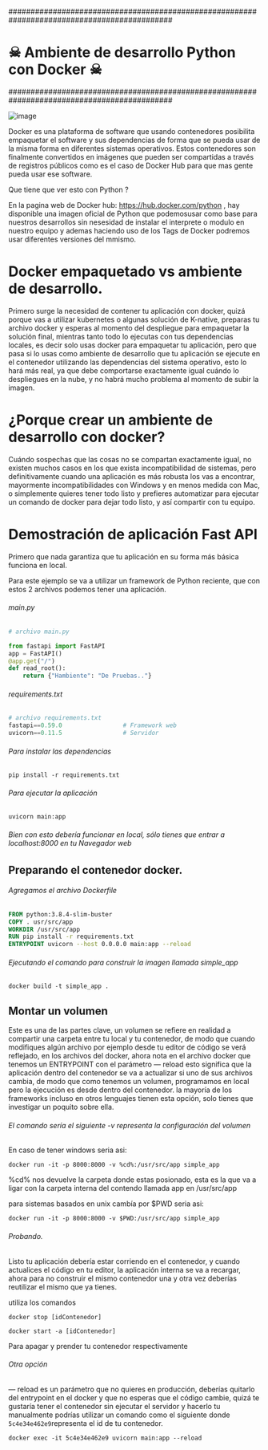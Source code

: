 #############################################################################################     
                                                 
# ☠ Ambiente de desarrollo Python con Docker ☠ # 
                                                 
#############################################################################################



![image](https://user-images.githubusercontent.com/121887930/223876966-301d317c-2124-48ff-b8e1-0fe9c221206c.png)




Docker es una plataforma de software que usando contenedores posibilita empaquetar el software y sus dependencias de forma que se pueda usar de la misma forma en diferentes sistemas operativos. Estos contenedores son finalmente convertidos en imágenes que pueden ser compartidas a través de registros públicos como es el caso de Docker Hub para que mas gente pueda usar ese software.

Que tiene que ver esto con Python ? 

En la pagina web de Docker hub: https://hub.docker.com/python , hay disponible una imagen oficial de Python que podemosusar como base para nuestros desarrollos sin nesesidad de instalar el interprete o modulo en nuestro equipo y ademas haciendo uso de los Tags de Docker podremos usar diferentes versiones del mmismo.



# Docker empaquetado vs ambiente de desarrollo. #
Primero surge la necesidad de contener tu aplicación con docker, quizá porque vas a utilizar kubernetes o algunas solución de K-native, preparas tu archivo docker y esperas al momento del despliegue para empaquetar la solución final, mientras tanto todo lo ejecutas con tus dependencias locales, es decir solo usas docker para empaquetar tu aplicación, pero que pasa si lo usas como ambiente de desarrollo que tu aplicación se ejecute en el contenedor utilizando las dependencias del sistema operativo, esto lo hará más real, ya que debe comportarse exactamente igual cuándo lo despliegues en la nube, y no habrá mucho problema al momento de subir la imagen.

# ¿Porque crear un ambiente de desarrollo con docker? #
Cuándo sospechas que las cosas no se compartan exactamente igual, no existen muchos casos en los que exista incompatibilidad de sistemas, pero definitivamente cuando una aplicación es más robusta los vas a encontrar, mayormente incompatibilidades con Windows y en menos medida con Mac, o simplemente quieres tener todo listo y prefieres automatizar para ejecutar un comando de docker para dejar todo listo, y así compartir con tu equipo.

# Demostración de aplicación Fast API #
Primero que nada garantiza que tu aplicación en su forma más básica funciona en local.

Para este ejemplo se va a utilizar un framework de Python reciente, que con estos 2 archivos podemos tener una aplicación.


###### main.py

```python
# archivo main.py

from fastapi import FastAPI
app = FastAPI()
@app.get("/")
def read_root():
    return {"Hambiente": "De Pruebas.."}
```    
    
###### requirements.txt

```python 
# archivo requirements.txt
fastapi==0.59.0                 # Framework web
uvicorn==0.11.5                 # Servidor
```
###### Para instalar las dependencias

```
pip install -r requirements.txt
```

###### Para ejecutar la aplicación

```
uvicorn main:app
```

###### Bien con esto debería funcionar en local, sólo tienes que entrar a localhost:8000 en tu Navegador web 

## Preparando el contenedor docker. ##

###### Agregamos el archivo Dockerfile 


```Dockerfile
FROM python:3.8.4-slim-buster
COPY . usr/src/app
WORKDIR /usr/src/app
RUN pip install -r requirements.txt
ENTRYPOINT uvicorn --host 0.0.0.0 main:app --reload
```

###### Ejecutando el comando para construir la imagen llamada simple_app

```
docker build -t simple_app .
```

## Montar un volumen ##
Este es una de las partes clave, un volumen se refiere en realidad a compartir una carpeta entre tu local y tu contenedor, de modo que cuando modifiques algún archivo por ejemplo desde tu editor de código se verá reflejado, en los archivos del docker, ahora nota en el archivo docker que tenemos un ENTRYPOINT con el parámetro — reload esto significa que la aplicación dentro del contenedor se va a actualizar si uno de sus archivos cambia, de modo que como tenemos un volumen, programamos en local pero la ejecución es desde dentro del contenedor. la mayoría de los frameworks incluso en otros lenguajes tienen esta opción, solo tienes que investigar un poquito sobre ella.

###### El comando sería el siguiente -v representa la configuración del volumen

En caso de tener windows seria asi:
```
docker run -it -p 8000:8000 -v %cd%:/usr/src/app simple_app
```
%cd% nos devuelve la carpeta donde estas posionado, esta es la que va a ligar con la carpeta interna del contendo llamada app en /usr/src/app


para sistemas basados en unix cambía por $PWD seria asi:

```
docker run -it -p 8000:8000 -v $PWD:/usr/src/app simple_app
```

###### Probando.
Listo tu aplicación debería estar corriendo en el contenedor, y cuando actualices el código en tu editor, la aplicación interna se va a recargar, ahora para no construir el mismo contenedor una y otra vez deberías reutilizar el mismo que ya tienes.

utiliza los comandos

```
docker stop [idContenedor]
```

```
docker start -a [idContenedor]
```

Para apagar y prender tu contenedor respectivamente


###### Otra opción
— reload es un parámetro que no quieres en producción, deberías quitarlo del entrypoint en el docker y que no esperas que el código cambie, quizá te gustaría tener el contenedor sin ejecutar el servidor y hacerlo tu manualmente podrías utilizar un comando como el siguiente donde ```5c4e34e462e9```representa el id de tu contenedor.

```
docker exec -it 5c4e34e462e9 uvicorn main:app --reload
```
